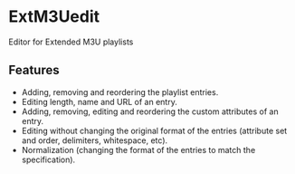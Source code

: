 # ExtM3Uedit
Editor for Extended M3U playlists

Features
--------
- Adding, removing and reordering the playlist entries.
- Editing length, name and URL of an entry.
- Adding, removing, editing and reordering the custom attributes of an entry.
- Editing without changing the original format of the entries (attribute set and order, delimiters, whitespace, etc).
- Normalization (changing the format of the entries to match the specification).
